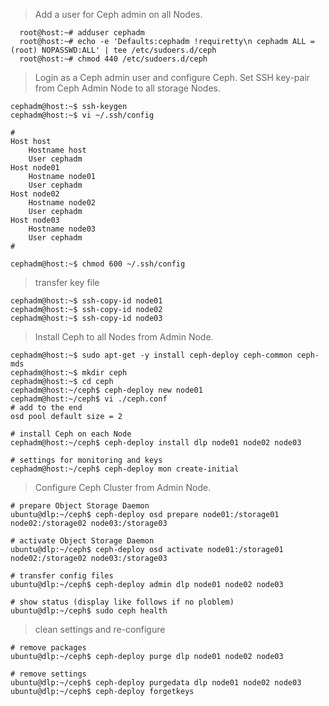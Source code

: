 >Add a user for Ceph admin on all Nodes.
```
  root@host:~# adduser cephadm
  root@host:~# echo -e 'Defaults:cephadm !requiretty\n cephadm ALL = (root) NOPASSWD:ALL' | tee /etc/sudoers.d/ceph
  root@host:~# chmod 440 /etc/sudoers.d/ceph 
```
>Login as a Ceph admin user and configure Ceph. 
>Set SSH key-pair from Ceph Admin Node to all storage Nodes.
```
cephadm@host:~$ ssh-keygen
cephadm@host:~$ vi ~/.ssh/config

#
Host host
    Hostname host
    User cephadm
Host node01
    Hostname node01
    User cephadm
Host node02
    Hostname node02
    User cephadm
Host node03
    Hostname node03
    User cephadm
#

cephadm@host:~$ chmod 600 ~/.ssh/config
```
>transfer key file
```
cephadm@host:~$ ssh-copy-id node01 
cephadm@host:~$ ssh-copy-id node02 
cephadm@host:~$ ssh-copy-id node03 
```
>Install Ceph to all Nodes from Admin Node. 
```
cephadm@host:~$ sudo apt-get -y install ceph-deploy ceph-common ceph-mds
cephadm@host:~$ mkdir ceph
cephadm@host:~$ cd ceph
cephadm@host:~/ceph$ ceph-deploy new node01
cephadm@host:~/ceph$ vi ./ceph.conf
# add to the end
osd pool default size = 2

# install Ceph on each Node
cephadm@host:~/ceph$ ceph-deploy install dlp node01 node02 node03

# settings for monitoring and keys
cephadm@host:~/ceph$ ceph-deploy mon create-initial 
```
>Configure Ceph Cluster from Admin Node.
```
# prepare Object Storage Daemon
ubuntu@dlp:~/ceph$ ceph-deploy osd prepare node01:/storage01 node02:/storage02 node03:/storage03

# activate Object Storage Daemon
ubuntu@dlp:~/ceph$ ceph-deploy osd activate node01:/storage01 node02:/storage02 node03:/storage03

# transfer config files
ubuntu@dlp:~/ceph$ ceph-deploy admin dlp node01 node02 node03

# show status (display like follows if no ploblem)
ubuntu@dlp:~/ceph$ sudo ceph health
```
>clean settings and re-configure
```
# remove packages
ubuntu@dlp:~/ceph$ ceph-deploy purge dlp node01 node02 node03

# remove settings
ubuntu@dlp:~/ceph$ ceph-deploy purgedata dlp node01 node02 node03
ubuntu@dlp:~/ceph$ ceph-deploy forgetkeys
```
